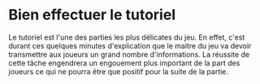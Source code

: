# Bien effectuer le tutoriel

Le tutoriel est l'une des parties les plus délicates du jeu. En effet, c'est durant ces quelques minutes d'explication que le maitre du jeu va devoir transmettre aux joueurs un grand nombre d'informations. La réussite de cette tâche engendrera un engouement plus important de la part des joueurs ce qui ne pourra être que positif pour la suite de la partie.



